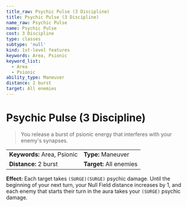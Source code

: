 ```yaml
---
title_raw: Psychic Pulse (3 Discipline)
title: Psychic Pulse (3 Discipline)
name_raw: Psychic Pulse
name: Psychic Pulse
cost: 3 Discipline
type: classes
subtype: 'null'
kind: 1st-level features
keywords: Area, Psionic
keyword_list:
  - Area
  - Psionic
ability_type: Maneuver
distance: 2 burst
target: All enemies
---
```


# Psychic Pulse (3 Discipline)

> You release a burst of psionic energy that interferes with your enemy's synapses.

|                             |                         |
| :-------------------------- | :---------------------- |
| **Keywords:** Area, Psionic | **Type:** Maneuver      |
| **Distance:** 2 burst       | **Target:** All enemies |

**Effect:** Each target takes `(SURGE)(SURGE)` psychic damage. Until the beginning of your next turn, your Null Field distance increases by 1, and each enemy that starts their turn in the aura takes your `(SURGE)` psychic damage.
